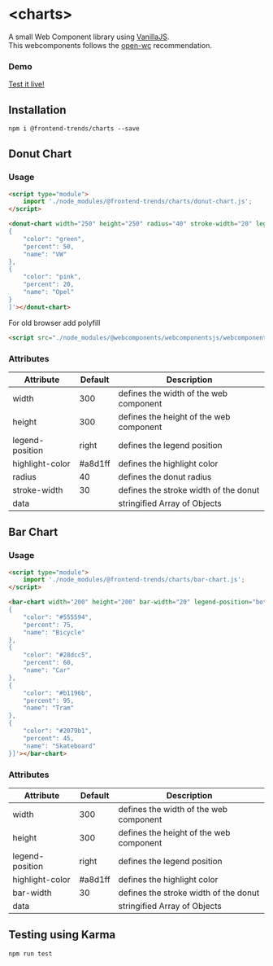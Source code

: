 # &lt;charts&gt;

A small Web Component library using [VanillaJS](http://vanilla-js.com/). <br/>
This webcomponents follows the [open-wc](https://github.com/open-wc/open-wc) recommendation.

### Demo

[Test it live!](https://frontend-trends-charts.surge.sh)

## Installation

```html
npm i @frontend-trends/charts --save
```

## Donut Chart

### Usage

```html
<script type="module">
    import './node_modules/@frontend-trends/charts/donut-chart.js';
</script>

<donut-chart width="250" height="250" radius="40" stroke-width="20" legend-position="right" data='[
{
    "color": "green",
    "percent": 50,
    "name": "VW"
},
{
    "color": "pink",
    "percent": 20,
    "name": "Opel"
}
]'></donut-chart>
```

For old browser add polyfill
```html
<script src="./node_modules/@webcomponents/webcomponentsjs/webcomponents-bundle.js"></script>
```

### Attributes
| Attribute   |      Default      |  Description |
|----------|-------------|------|
| width |  300 | defines the width of the web component |
| height | 300 | defines the height of the web component |
| legend-position | right | defines the legend position |
| highlight-color | #a8d1ff | defines the highlight color |
| radius | 40 | defines the donut radius |
| stroke-width | 30 | defines the stroke width of the donut |
| data |  | stringified Array of Objects |

## Bar Chart

### Usage

```html
<script type="module">
    import './node_modules/@frontend-trends/charts/bar-chart.js';
</script>

<bar-chart width="200" height="200" bar-width="20" legend-position="bottom" data='[
{
    "color": "#555594",
    "percent": 75,
    "name": "Bicycle"
},
{
    "color": "#28dcc5",
    "percent": 60,
    "name": "Car"
},
{
    "color": "#b1196b",
    "percent": 95,
    "name": "Tram"
},
{
    "color": "#2079b1",
    "percent": 45,
    "name": "Skateboard"
}]'></bar-chart>
```

### Attributes
| Attribute   |      Default      |  Description |
|----------|-------------|------|
| width |  300 | defines the width of the web component |
| height | 300 | defines the height of the web component |
| legend-position | right | defines the legend position |
| highlight-color | #a8d1ff | defines the highlight color |
| bar-width | 30 | defines the stroke width of the donut |
| data |  | stringified Array of Objects |

## Testing using Karma

```html
npm run test
```
